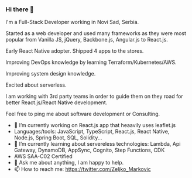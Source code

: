 ### Hi there 👋

I'm a Full-Stack Developer working in Novi Sad, Serbia.

Started as a web developer and used many frameworks as they were most popular from Vanilla JS, jQuery, Backbone.js, Angular.js to React.js.

Early React Native adopter. Shipped 4 apps to the stores.

Improving DevOps knowledge by learning Terraform/Kubernetes/AWS.

Improving system design knowledge.

Excited about serverless.

I am working with 3rd party teams in order to guide them on they road for better React.js/React Native development.

Feel free to ping me about software development or Consulting.

- 🔭 I’m currently working on React.js app that heaavily uses leaflet.js 
- Languages/tools: JavaScript, TypeScript, React.js, React Native, Node.js, Spring Boot, SQL, Solidity...
- 🌱 I’m currently learning about servereless technologies: Lambda, Api Gateway, DynamoDB, AppSync, Cognito, Step Functions, CDK
- AWS SAA-C02 Certified
- 💬 Ask me about anything, I am happy to help.
- 📫 How to reach me: https://twitter.com/Zeljko_Markovic


<!--
**zeljkoX/zeljkoX** is a ✨ _special_ ✨ repository because its `README.md` (this file) appears on your GitHub profile.

Here are some ideas to get you started:

- 🔭 I’m currently working on ...
- 🌱 I’m currently learning ...
- 👯 I’m looking to collaborate on ...
- 🤔 I’m looking for help with ...
- 💬 Ask me about ...
- 📫 How to reach me: ...
- 😄 Pronouns: ...
- ⚡ Fun fact: ...
-->
